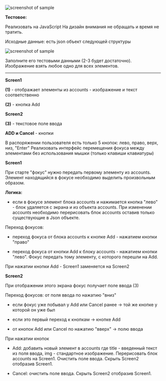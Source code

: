 ![screenshot of sample](https://img.techpowerup.org/200528/task-pic.png)

**Тестовое:**

Реализовать на JavaScript
На дизайн внимания не обращать и время не тратить.

Исходные данные:
есть json объект следующей структуры

![screenshot of sample](https://img.techpowerup.org/200528/screenshot069.png)

Заполните его тестовыми данными (2-3 будет достаточно). Изображение взять любое одно для всех
элементов.

<hr>

**Screen1**

**(1)** - отображает элементы из accounts - изображение и текст соответственно

**(2)** - кнопка Add


**Screen2**

**(3)** - текстовое поле ввода

**ADD и Cancel** - кнопки

В распоряжении пользователя есть только 5 кнопок: лево, право, верх, низ, "Enter"
Реализовать интерфейс перемещения фокуса между элементами без использования мышки (только
клавиши клавиатуры)

**Screen1**

При старте "фокус" нужно передать первому элементу из accounts. Элемент находящийся в фокусе
необходимо выделить произвольным образом.

**Логика:**

* если в фокусе элемент блока accounts и нажимается кнопка "лево" - блок удаляется с экрана
и из объекта accounts. При изменении accounts необходимо перерисовать блок accounts оставив только
существующие в Json объекте.

Переход фокусов:

- переход фокуса от блока accounts к кнопке Add - нажатием кнопки "право"

- переход фокуса от кнопки Add к блоку accounts - нажатием кнопки "лево". Фокус передать
тому элементу, с которого перешли на Add.

При нажатии кнопки Add - Screen1 заменяется на Screen2

**Screen2**

При отображении этого экрана фокус получает поле ввода (3)

Переход фокусов:
от поля ввода по нажатию "вниз"

- если фокус уже побывал у Add или Cancel ранее -> той же кнопке у которой он уже был

- если это первый переход к кнопкам -> кнопке Add

- от кнопок Add или Cancel по нажатию "вверх" -> полю ввода

При нажатии кнопок

- Add: добавить новый элемент в accounts где title - введенный текст из поля ввода, img -
стандартное изображение. Перерисовать блок accounts на Screen1. Очистить поле ввода. Скрыть Screen2 отобразив Screen1.

- Cancel: очистить поле ввода. Скрыть Screen2 отобразив Screen1.
